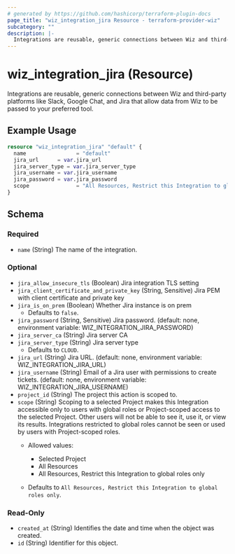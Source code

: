 ```yaml
---
# generated by https://github.com/hashicorp/terraform-plugin-docs
page_title: "wiz_integration_jira Resource - terraform-provider-wiz"
subcategory: ""
description: |-
  Integrations are reusable, generic connections between Wiz and third-party platforms like Slack, Google Chat, and Jira that allow data from Wiz to be passed to your preferred tool.
---
```


# wiz_integration_jira (Resource)

Integrations are reusable, generic connections between Wiz and third-party platforms like Slack, Google Chat, and Jira that allow data from Wiz to be passed to your preferred tool.

## Example Usage

```terraform
resource "wiz_integration_jira" "default" {
  name                = "default"
  jira_url      = var.jira_url
  jira_server_type = var.jira_server_type
  jira_username = var.jira_username
  jira_password = var.jira_password
  scope               = "All Resources, Restrict this Integration to global roles only"
}
```

<!-- schema generated by tfplugindocs -->
## Schema

### Required

- `name` (String) The name of the integration.

### Optional

- `jira_allow_insecure_tls` (Boolean) Jira integration TLS setting
- `jira_client_certificate_and_private_key` (String, Sensitive) Jira PEM with client certificate and private key
- `jira_is_on_prem` (Boolean) Whether Jira instance is on prem
    - Defaults to `false`.
- `jira_password` (String, Sensitive) Jira password. (default: none, environment variable: WIZ_INTEGRATION_JIRA_PASSWORD)
- `jira_server_ca` (String) Jira server CA
- `jira_server_type` (String) Jira server type
    - Defaults to `CLOUD`.
- `jira_url` (String) Jira URL. (default: none, environment variable: WIZ_INTEGRATION_JIRA_URL)
- `jira_username` (String) Email of a Jira user with permissions to create tickets. (default: none, environment variable: WIZ_INTEGRATION_JIRA_USERNAME)
- `project_id` (String) The project this action is scoped to.
- `scope` (String) Scoping to a selected Project makes this Integration accessible only to users with global roles or Project-scoped access to the selected Project. Other users will not be able to see it, use it, or view its results. Integrations restricted to global roles cannot be seen or used by users with Project-scoped roles. 
    - Allowed values: 
        - Selected Project
        - All Resources
        - All Resources, Restrict this Integration to global roles only

    - Defaults to `All Resources, Restrict this Integration to global roles only`.

### Read-Only

- `created_at` (String) Identifies the date and time when the object was created.
- `id` (String) Identifier for this object.


